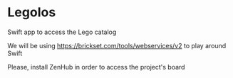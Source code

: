 # LegoIos
 Swift app to access the Lego catalog

We will be using https://brickset.com/tools/webservices/v2 to play around Swift

Please, install ZenHub in order to access the project's board
